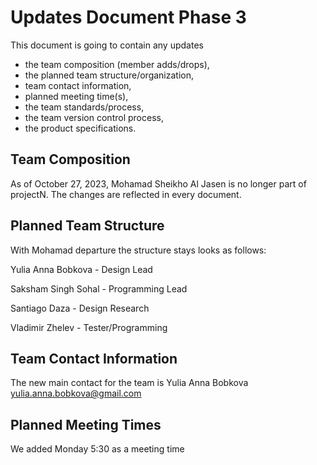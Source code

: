 # Updates Document Phase 3

This document is going to contain any updates 

- the team composition (member adds/drops),
- the planned team structure/organization,
- team contact information,
- planned meeting time(s),
- the team standards/process,
- the team version control process,
- the product specifications.

## Team Composition

As of October 27, 2023, Mohamad Sheikho Al Jasen is no longer part of projectN. The changes are reflected in every document. 

## Planned Team Structure

With Mohamad departure the structure stays looks as follows:

Yulia Anna Bobkova - Design Lead

Saksham Singh Sohal - Programming Lead

Santiago Daza - Design Research

Vladimir Zhelev - Tester/Programming

## Team Contact Information

The new main contact for the team is Yulia Anna Bobkova yulia.anna.bobkova@gmail.com

## Planned Meeting Times

We added Monday 5:30 as a meeting time
